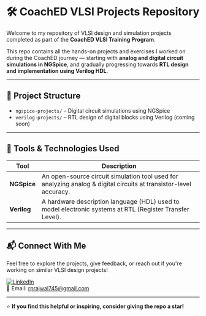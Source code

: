 # 🛠️ CoachED VLSI Projects Repository

Welcome to my repository of VLSI design and simulation projects completed as part of the **CoachED VLSI Training Program**.

This repo contains all the hands-on projects and exercises I worked on during the CoachED journey — starting with **analog and digital circuit simulations in NGSpice**, and gradually progressing towards **RTL design and implementation using Verilog HDL**.

---

## 📁 Project Structure

- `ngspice-projects/` – Digital circuit simulations using NGSpice
- `verilog-projects/` – RTL design of digital blocks using Verilog (coming soon)

---

## 🔧 Tools & Technologies Used

| Tool        | Description                                                                 |
|-------------|-----------------------------------------------------------------------------|
| **NGSpice** | An open-source circuit simulation tool used for analyzing analog & digital circuits at transistor-level accuracy. |
| **Verilog** | A hardware description language (HDL) used to model electronic systems at RTL (Register Transfer Level). |

---

## 📬 Connect With Me

Feel free to explore the projects, give feedback, or reach out if you're working on similar VLSI design projects!

[![LinkedIn](https://img.shields.io/badge/LinkedIn-blue?style=flat&logo=linkedin)](https://www.linkedin.com/in/prajwal~r/)  
📩 Email: rprajwal745@gmail.com

---

⭐ **If you find this helpful or inspiring, consider giving the repo a star!**
